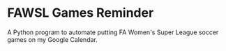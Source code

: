 # FAWSL Games Reminder
A Python program to automate putting FA Women's Super League soccer games on my Google Calendar.

